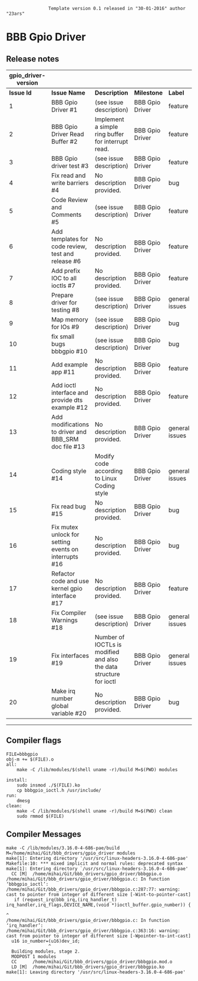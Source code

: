                     Template version 0.1 released in "30-01-2016" author "23ars"

# BBB Gpio Driver


## Release notes

| gpio_driver-version |               |                          |               |           |            |
| ------------ | -------------- | ------------------------- | ------------- | --------- | ---------- |
| **Issue Id** | **Issue Name** | **Description**           | **Milestone** | **Label** | **Author** |
|  1           | BBB Gpio Driver #1                                   | (see issue description)                                            | BBB Gpio Driver | feature        | 23ars |
|  2           | BBB Gpio Driver Read Buffer #2                       | Implement a simple ring buffer for interrupt read.                 | BBB Gpio Driver | feature        | 23ars |
|  3           | BBB Gpio driver test #3                              | (see issue description)                                            | BBB Gpio Driver | feature        | 23ars |
|  4           | Fix read and write barriers #4                       | No description provided.                                           | BBB Gpio Driver | bug            | 23ars |
|  5           | Code Review and Comments #5                          | (see issue description)                                            | BBB Gpio Driver | feature        | 23ars |
|  6           | Add templates for code review, test and release #6   | No description provided.                                           | BBB Gpio Driver | feature        | 23ars |
|  7           | Add prefix IOC to all ioctls #7                      | No description provided.                                           | BBB Gpio Driver | feature        | 23ars |
|  8           | Prepare driver for testing #8                        | (see issue description)                                            | BBB Gpio Driver | general issues | 23ars | 
|  9           | Map memory for IOs #9                                | (see issue description)                                            | BBB Gpio Driver | bug            | 23ars |
| 10           | fix small bugs bbbgpio #10                           | (see issue description)                                            | BBB Gpio Driver | bug            | 23ars |
| 11           | Add example app #11                                  | No description provided.                                           | BBB Gpio Driver | feature        | 23ars |
| 12           | Add ioctl interface and provide dts example #12      | No description provided.                                           | BBB Gpio Driver | feature        | 23ars |
| 13           | Add modifications to driver and BBB_SRM doc file #13 | No description provided.                                           | BBB Gpio Driver | general issues | 23ars |
| 14           | Coding style #14                                     | Modify code according to Linux Coding style                        | BBB Gpio Driver | general issues | 23ars |
| 15           | Fix read bug #15                                     | No description provided.                                           | BBB Gpio Driver | bug            | 23ars |
| 16           | Fix mutex unlock for setting events on interrupts #16| No description provided.                                           | BBB Gpio Driver | bug            | 23ars |
| 17           | Refactor code and use kernel gpio interface #17      | No description provided.                                           | BBB Gpio Driver | feature        | 23ars |
| 18           | Fix Compiler Warnings #18                            | (see issue description)                                            | BBB Gpio Driver | general issues | 23ars |
| 19           | Fix interfaces #19                                   | Number of IOCTLs is modified and also the data structure for ioctl | BBB Gpio Driver | general issues | 23ars |
| 20           | Make irq number global variable #20                  | No description provided.                                           | BBB Gpio Driver | bug            | 23ars |

---

## Compiler flags
```make
FILE=bbbgpio
obj-m += $(FILE).o
all:
	make -C /lib/modules/$(shell uname -r)/build M=$(PWD) modules

install:
	sudo insmod ./$(FILE).ko
	cp bbbgpio_ioctl.h /usr/include/
run:
	dmesg
clean:
	make -C /lib/modules/$(shell uname -r)/build M=$(PWD) clean
	sudo rmmod $(FILE) 
```

## Compiler Messages 
```
make -C /lib/modules/3.16.0-4-686-pae/build M=/home/mihai/Git/bbb_drivers/gpio_driver modules
make[1]: Entering directory '/usr/src/linux-headers-3.16.0-4-686-pae'
Makefile:10: *** mixed implicit and normal rules: deprecated syntax
make[1]: Entering directory `/usr/src/linux-headers-3.16.0-4-686-pae'
  CC [M]  /home/mihai/Git/bbb_drivers/gpio_driver/bbbgpio.o
/home/mihai/Git/bbb_drivers/gpio_driver/bbbgpio.c: In function ‘bbbgpio_ioctl’:
/home/mihai/Git/bbb_drivers/gpio_driver/bbbgpio.c:287:77: warning: cast to pointer from integer of different size [-Wint-to-pointer-cast]
   if (request_irq(bbb_irq,(irq_handler_t) irq_handler,irq_flags,DEVICE_NAME,(void *)ioctl_buffer.gpio_number)) {
                                                                             ^
/home/mihai/Git/bbb_drivers/gpio_driver/bbbgpio.c: In function ‘irq_handler’:
/home/mihai/Git/bbb_drivers/gpio_driver/bbbgpio.c:363:16: warning: cast from pointer to integer of different size [-Wpointer-to-int-cast]
  u16 io_number=(u16)dev_id;
                ^
  Building modules, stage 2.
  MODPOST 1 modules
  CC      /home/mihai/Git/bbb_drivers/gpio_driver/bbbgpio.mod.o
  LD [M]  /home/mihai/Git/bbb_drivers/gpio_driver/bbbgpio.ko
make[1]: Leaving directory '/usr/src/linux-headers-3.16.0-4-686-pae'
```





